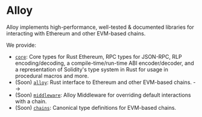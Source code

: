 # Alloy

Alloy implements high-performance, well-tested & documented libraries for interacting with Ethereum and other EVM-based chains.

We provide:
* [`core`](https://github.com/alloy-rs/core): Core types for Rust Ethereum, RPC types for JSON-RPC, RLP encoding/decoding, a compile-time/run-time ABI encoder/decoder, and a representation of Solidity's type system in Rust for usage in procedural macros and more.
* (Soon) [`alloy`](https://github.com/alloy-rs/alloy): Rust interface to Ethereum and other EVM-based chains. -->
* (Soon) [`middleware`](https://github.com/alloy-rs/middleware): Alloy Middleware for overriding default interactions with a chain.
* (Soon) [`chains`](https://github.com/alloy-rs/chains): Canonical type definitions for EVM-based chains.
